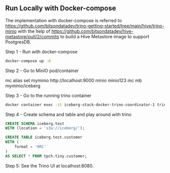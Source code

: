 ## Run Locally with Docker-compose
The implementation with docker-compose is referred to https://github.com/bitsondatadev/trino-getting-started/tree/main/hive/trino-minio 
with the help of https://github.com/bitsondatadev/hive-metastore/pull/2/commits to build a Hive Metastore image to
support PostgresDB.

Step 1 - Run with docker-compose
```bash
docker-compose up -d
```
Step 2 - Go to MinIO pod/container

mc alias set myminio http://localhost:9000 minio minio123
mc mb myminio/iceberg

Step 3 - Go to the running trino container
```bash
docker container exec -it iceberg-stack-docker-trino-coordinator-1 trino
```
Step 4 -  Create schema and table and play around with trino
```sql
CREATE SCHEMA iceberg.test
WITH (location = 's3a://iceberg/');

CREATE TABLE iceberg.test.customer
WITH (
    format = 'ORC'
) 
AS SELECT * FROM tpch.tiny.customer;
```
Step 5: See the Trino UI at localhost:8080.